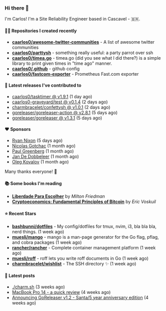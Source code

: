 ### Hi there 👋

I'm Carlos! I'm a Site Reliability Engineer based in Cascavel - 🇧🇷.

#### 👨‍💻 Repositories I created recently
- **[caarlos0/awesome-twitter-communities](https://github.com/caarlos0/awesome-twitter-communities)** - A list of awesome twitter communities
- **[caarlos0/parttysh](https://github.com/caarlos0/parttysh)** - something really useful: a party parrot over ssh
- **[caarlos0/timea.go](https://github.com/caarlos0/timea.go)** - timea.go (did you see what I did there?) is a simple library to print given times in &#34;time ago&#34; manner.
- **[caarlos0/.github](https://github.com/caarlos0/.github)** - github config
- **[caarlos0/fastcom-exporter](https://github.com/caarlos0/fastcom-exporter)** - Prometheus Fast.com exporter

#### 🚀 Latest releases I've contributed to


- [caarlos0/tasktimer @ v1.9.1](https://github.com/caarlos0/tasktimer/releases/tag/v1.9.1) (1 day ago)
- [caarlos0-graveyard/test @ v0.1.4](https://github.com/caarlos0-graveyard/test/releases/tag/v0.1.4) (2 days ago)
- [charmbracelet/confettysh @ v1.0.1](https://github.com/charmbracelet/confettysh/releases/tag/v1.0.1) (2 days ago)
- [goreleaser/goreleaser-action @ v2.8.1](https://github.com/goreleaser/goreleaser-action/releases/tag/v2.8.1) (5 days ago)
- [goreleaser/goreleaser @ v1.3.1](https://github.com/goreleaser/goreleaser/releases/tag/v1.3.1) (5 days ago)

#### ❤️ Sponsors
- [Ryan Nixon](https://github.com/taiidani) (5 days ago)
- [Nicolas Gotchac](https://github.com/ngotchac) (1 month ago)
- [Paul Greenberg](https://github.com/greenpau) (1 month ago)
- [Jan De Dobbeleer](https://github.com/JanDeDobbeleer) (1 month ago)
- [Oleg Kovalov](https://github.com/cristaloleg) (1 month ago)

Many thanks everyone! 🙏

#### 📚 Some books I'm reading
- **[Liberdade Para Escolher](https://www.goodreads.com/book/show/17238591-liberdade-para-escolher)** by _Milton Friedman_
- **[Cryptoeconomics: Fundamental Principles of Bitcoin](https://www.goodreads.com/book/show/56919322-cryptoeconomics)** by _Eric Voskuil_

#### ⭐ Recent Stars


- **[bashbunni/dotfiles](https://github.com/bashbunni/dotfiles)** - My config/dotfiles for tmux, nvim, i3, bla bla bla, nerd things.  (1 week ago)
- **[muesli/mango](https://github.com/muesli/mango)** - mango is a man-page generator for the Go flag, pflag, and cobra packages (1 week ago)
- **[rancher/rancher](https://github.com/rancher/rancher)** - Complete container management platform (1 week ago)
- **[muesli/roff](https://github.com/muesli/roff)** - roff lets you write roff documents in Go (1 week ago)
- **[charmbracelet/wishlist](https://github.com/charmbracelet/wishlist)** - The SSH directory ✨ (1 week ago)

#### 📄 Latest posts
- [./charm.sh](https://carlosbecker.com/posts/charm/) (3 weeks ago)
- [MacBook Pro 14 - a quick review](https://carlosbecker.com/posts/macbook-pro-14/) (4 weeks ago)
- [Announcing GoReleaser v1.2 - Santa/5 year anniversary edition](https://carlosbecker.com/posts/goreleaser-v1.2/) (4 weeks ago)
